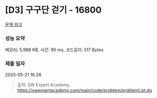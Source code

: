# [D3] 구구단 걷기 - 16800 

[문제 링크](https://swexpertacademy.com/main/code/problem/problemDetail.do?contestProbId=AYaf9W8afyMDFAQ9) 

### 성능 요약

메모리: 5,988 KB, 시간: 90 ms, 코드길이: 517 Bytes

### 제출 일자

2025-05-21 16:26



> 출처: SW Expert Academy, https://swexpertacademy.com/main/code/problem/problemList.do